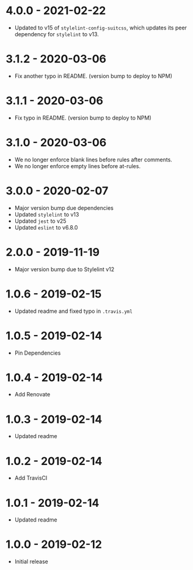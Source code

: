 # 4.0.0 - 2021-02-22

-   Updated to v15 of `stylelint-config-suitcss`, which updates its peer
    dependency for `stylelint` to v13.

# 3.1.2 - 2020-03-06

-   Fix another typo in README. (version bump to deploy to NPM)

# 3.1.1 - 2020-03-06

-   Fix typo in README. (version bump to deploy to NPM)

# 3.1.0 - 2020-03-06

-   We no longer enforce blank lines before rules after comments.
-   We no longer enforce empty lines before at-rules.

# 3.0.0 - 2020-02-07

-   Major version bump due dependencies
-   Updated `stylelint` to v13
-   Updated `jest` to v25
-   Updated `eslint` to v6.8.0

# 2.0.0 - 2019-11-19

-   Major version bump due to Stylelint v12

# 1.0.6 - 2019-02-15

-   Updated readme and fixed typo in `.travis.yml`

# 1.0.5 - 2019-02-14

-   Pin Dependencies

# 1.0.4 - 2019-02-14

-   Add Renovate

# 1.0.3 - 2019-02-14

-   Updated readme

# 1.0.2 - 2019-02-14

-   Add TravisCI

# 1.0.1 - 2019-02-14

-   Updated readme

# 1.0.0 - 2019-02-12

-   Initial release
